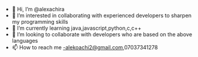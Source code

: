 - 👋 Hi, I’m @alexachira
- 👀 I’m interested in collaborating with experienced developers to sharpen my programming skills
- 🌱 I’m currently learning java,javascript,python,c,c++
- 💞️ I’m looking to collaborate with developers who are based on the above languages
- 📫 How to reach me -alekoachi2@gmail.com,07037341278

<!---
alexachira/alexachira is a ✨ special ✨ repository because its `README.md` (this file) appears on your GitHub profile.
You can click the Preview link to take a look at your changes.
--->
